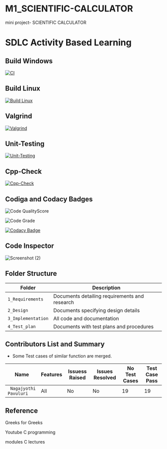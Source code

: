 # M1_SCIENTIFIC-CALCULATOR
mini project- SCIENTIFIC CALCULATOR

# SDLC Activity Based Learning
 
## Build Windows

[![CI](https://github.com/JyothiPavuluri/M1_SCIENTIFIC-CALCULATOR_UTIL/actions/workflows/main.yml/badge.svg)](https://github.com/JyothiPavuluri/M1_SCIENTIFIC-CALCULATOR_UTIL/actions/workflows/main.yml)

## Build Linux

[![Build Linux](https://github.com/JyothiPavuluri/M1_SCIENTIFIC-CALCULATOR_UTIL/actions/workflows/Linux.yml/badge.svg)](https://github.com/JyothiPavuluri/M1_SCIENTIFIC-CALCULATOR_UTIL/actions/workflows/Linux.yml)

## Valgrind

[![Valgrind](https://github.com/JyothiPavuluri/M1_SCIENTIFIC-CALCULATOR_UTIL/actions/workflows/Valgrind.yml/badge.svg)](https://github.com/JyothiPavuluri/M1_SCIENTIFIC-CALCULATOR_UTIL/actions/workflows/Valgrind.yml)

## Unit-Testing

[![Unit-Testing](https://github.com/JyothiPavuluri/M1_SCIENTIFIC-CALCULATOR_UTIL/actions/workflows/Unit.yml/badge.svg)](https://github.com/JyothiPavuluri/M1_SCIENTIFIC-CALCULATOR_UTIL/actions/workflows/Unit.yml)

## Cpp-Check

[![Cpp-Check](https://github.com/JyothiPavuluri/M1_SCIENTIFIC-CALCULATOR_UTIL/actions/workflows/Cpp-Check.yml/badge.svg)](https://github.com/JyothiPavuluri/M1_SCIENTIFIC-CALCULATOR_UTIL/actions/workflows/Cpp-Check.yml)

## Codiga and Codacy Badges

![Code QualityScore](https://api.codiga.io/project/32145/score/svg)

![Code Grade](https://api.codiga.io/project/32145/status/svg)

[![Codacy Badge](https://app.codacy.com/project/badge/Grade/37fd99f1de23462d97e196df8597d16b)](https://www.codacy.com/gh/JyothiPavuluri/M1_SCIENTIFIC-CALCULATOR_UTIL/dashboard?utm_source=github.com&amp;utm_medium=referral&amp;utm_content=JyothiPavuluri/M1_SCIENTIFIC-CALCULATOR_UTIL&amp;utm_campaign=Badge_Grade)

## Code Inspector

![Screenshot (2)](https://user-images.githubusercontent.com/101269692/160268152-2ab735a4-32e7-49ff-9d76-647c712e595b.png)

## Folder Structure

Folder             | Description
-------------------| -----------------------------------------
`1_Requirements`   | Documents detailing requirements and research
`2_Design`         | Documents specifying design details
`3_Implementation` | All code and documentation
`4_Test_plan`      | Documents with test plans and procedures


## Contributors List and Summary

 - Some Test cases of similar function are merged.
 
 |  Name   |    Features    | Issuess Raised |Issues Resolved|No Test Cases|Test Case Pass |
|---------|----------------|----------------|---------------|-------------|-------------- | 
| ` Nagajyothi Pavuluri`  | All |  No     |  No   | 19  | 19  |   
    


## Reference

Greeks for Greeks

Youtube C programming

modules C lectures
